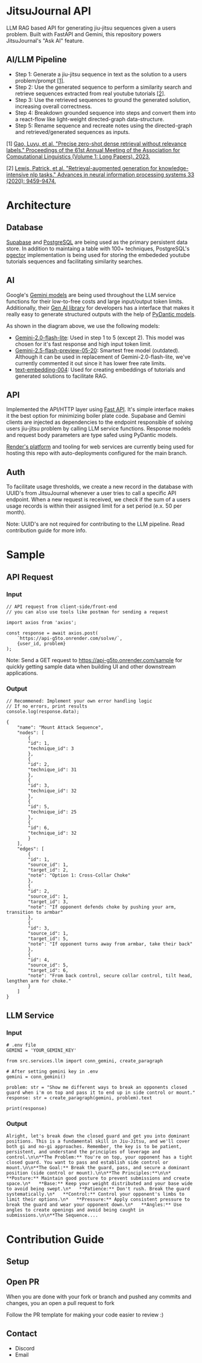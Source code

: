 # JitsuJournal API

LLM RAG based API for generating jiu-jitsu sequences given a users problem. Built with FastAPI and Gemini, this repository powers JitsuJournal's "Ask AI" feature.

## AI/LLM Pipeline

- Step 1: Generate a jiu-jitsu sequence in text as the solution to a users problem/prompt [\[1\]](https://arxiv.org/abs/2212.10496).
- Step 2: Use the generated sequence to perform a similarity search and retrieve sequences extracted from real youtube tutorials [\[2\]](https://arxiv.org/abs/2005.11401).
- Step 3: Use the retrieved sequences to ground the generated solution, increasing overall correctness.
- Step 4: Breakdown grounded sequence into steps and convert them into a react-flow like light-weight directed-graph data-structure.
- Step 5: Rename sequence and recreate notes using the directed-graph and retrieved/generated sequences as inputs.

[1] [Gao, Luyu, et al. &#34;Precise zero-shot dense retrieval without relevance labels.&#34; Proceedings of the 61st Annual Meeting of the Association for Computational Linguistics (Volume 1: Long Papers). 2023.](https://arxiv.org/abs/2212.10496)

[2] [Lewis, Patrick, et al. &#34;Retrieval-augmented generation for knowledge-intensive nlp tasks.&#34; Advances in neural information processing systems 33 (2020): 9459-9474.](https://arxiv.org/abs/2005.11401)

# Architecture

## Database
[Supabase](https://supabase.com/database) and [PostgreSQL](https://www.postgresql.org/) are being used as the primary persistent data store. In addition to maintaing a table with 100+ techniques, PostgreSQL's [pgector](https://github.com/pgvector/pgvector/) implementation is being used for storing the embededed youtube tutorials sequences and facilitating similarity searches.

## AI
Google's [Gemini models](https://ai.google.dev/gemini-api/docs/models) are being used throughout the LLM service functions for their low-to-free costs and large input/output token limits. Additionally, their [Gen AI library](https://github.com/googleapis/python-genai) for developers has a interface that makes it really easy to generate structured outputs with the help of [PyDantic models](https://docs.pydantic.dev/latest/).

As shown in the diagram above, we use the following models:
- [Gemini-2.0-flash-lite](https://ai.google.dev/gemini-api/docs/models#gemini-2.0-flash-lite): Used in step 1 to 5 (except 2). This model was chosen for it's fast response and high input token limit.
- [Gemini-2.5-flash-preview-05-20](https://ai.google.dev/gemini-api/docs/models#gemini-2.5-flash): Smartest free model (outdated). Although it can be used in replacement of Gemini-2.0-flash-lite, we've currently commented it out since it has lower free rate limits.
- [text-embedding-004](https://ai.google.dev/gemini-api/docs/models#text-embedding): Used for creating embeddings of tutorials and generated solutions to facilitate RAG.

## API

Implemented the API/HTTP layer using [Fast API](https://fastapi.tiangolo.com/). It's simple interface makes it the best option for minimizing boiler plate code. Supabase and Gemini clients are injected as dependencies to the endpoint responsible of solving users jiu-jitsu problem by calling LLM service functions. Response models and request body parameters are type safed using PyDantic models.

[Render's platform](https://render.com/) and tooling for web services are currently being used for hosting this repo with auto-deployments configured for the main branch.

## Auth
To facilitate usage thresholds, we create a new record in the database with UUID's from JitsuJournal whenever a user tries to call a specific API endpoint. When a new request is received, we check if the sum of a users usage records is within their assigned limit for a set period (e.x. 50 per month).

Note: UUID's are not required for contributing to the LLM pipeline. Read contribution guide for more info.

# Sample

## API Request

### Input

```
// API request from client-side/front-end 
// you can also use tools like postman for sending a request

import axios from 'axios';

const response = await axios.post(
    `https://api-g5to.onrender.com/solve/`,
    {user_id, problem}
);
```
Note: Send a GET request to https://api-g5to.onrender.com/sample for quickly getting sample data when building UI and other downstream applications.

### Output

```
// Recommened: Implement your own error handling logic
// If no errors, print results
console.log(response.data);
```

```
{
    "name": "Mount Attack Sequence",
    "nodes": [
        {
        "id": 1,
        "technique_id": 3
        },
        {
        "id": 2,
        "technique_id": 31
        },
        {
        "id": 3,
        "technique_id": 32
        },
        {
        "id": 5,
        "technique_id": 25
        },
        {
        "id": 6,
        "technique_id": 32
        }
    ],
    "edges": [
        {
        "id": 1,
        "source_id": 1,
        "target_id": 2,
        "note": "Option 1: Cross-Collar Choke"
        },
        {
        "id": 2,
        "source_id": 1,
        "target_id": 3,
        "note": "If opponent defends choke by pushing your arm, transition to armbar"
        },
        {
        "id": 3,
        "source_id": 1,
        "target_id": 5,
        "note": "If opponent turns away from armbar, take their back"
        },
        {
        "id": 4,
        "source_id": 5,
        "target_id": 6,
        "note": "From back control, secure collar control, tilt head, lengthen arm for choke."
        }
    ]
}
```

## LLM Service

### Input

```
# .env file
GEMINI = 'YOUR_GEMINI_KEY'
```

```
from src.services.llm import conn_gemini, create_paragraph

# After setting gemini key in .env
gemini = conn_gemini()

problem: str = "Show me different ways to break an opponents closed guard when i'm on top and pass it to end up in side control or mount."
response: str = create_paragraph(gemini, problem).text

print(response)
```

### Output

```
Alright, let's break down the closed guard and get you into dominant positions. This is a fundamental skill in Jiu-Jitsu, and we'll cover both gi and no-gi approaches. Remember, the key is to be patient, persistent, and understand the principles of leverage and control.\n\n**The Problem:** You're on top, your opponent has a tight closed guard. You want to pass and establish side control or mount.\n\n**The Goal:** Break the guard, pass, and secure a dominant position (side control or mount).\n\n**The Principles:**\n\n*   **Posture:** Maintain good posture to prevent submissions and create space.\n*   **Base:** Keep your weight distributed and your base wide to avoid being swept.\n*   **Patience:** Don't rush. Break the guard systematically.\n*   **Control:** Control your opponent's limbs to limit their options.\n*   **Pressure:** Apply consistent pressure to break the guard and wear your opponent down.\n*   **Angles:** Use angles to create openings and avoid being caught in submissions.\n\n**The Sequence....
```

# Contribution Guide

## Setup


## Open PR
When you are done with your fork or branch and pushed any commits and changes, you an open a pull request to fork

Follow the PR template for making your code easier to review :)

## Contact

- Discord
- Email
